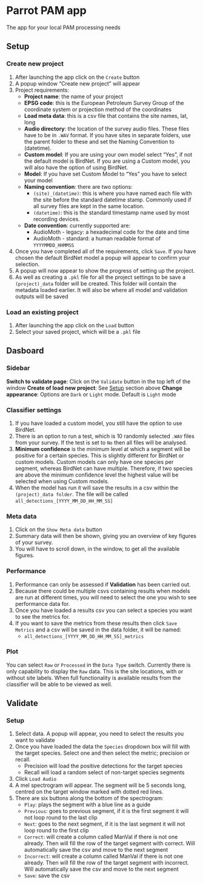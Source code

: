 # Parrot PAM app
The app for your local PAM processing needs

## Setup

### Create new project

1. After launching the app click on the ```Create``` button
2. A popup window “Create new project” will appear
3. Project requirements:
    - **Project name**: the name of your project
    - **EPSG code**: this is the European Petroleum Survey Group of the coordinate system or projection method of the coordinates
    - **Load meta data**: this is a csv file that contains the site names, lat, long
    - **Audio directory**: the location of the survey audio files. These files have to be in ```.WAV``` format. If you have sites in separate folders, use the parent folder to these and set the Naming Convention to (datetime).
    - **Custom model**: If you are using your own model select “Yes”, if not the default model is BirdNet. If you are using a Custom model, you will also have the option of using BirdNet.
    - **Model**: If you have set Custom Model to “Yes” you have to select your model
    - **Naming convention**: there are two options:
        - ```(site)_(datetime)```: this is where you have named each file with the site before the standard datetime stamp. Commonly used if all survey files are kept in the same location.
        - ```(datetime)```: this is the standard timestamp name used by most recording devices.
    - **Date convention**: currently supported are:
        - AudioMoth - legacy: a hexadecimal code for the date and time
        - AudioMoth - standard: a human readable format of ```YYYYMMDD_HHMMSS```
4. Once you have completed all of the requirements, click ```Save```. If you have chosen the default BirdNet model a popup will appear to confirm your selection. 
5. A popup will now appear to show the progress of setting up the project.
6. As well as creating a ```.pkl``` file for all the project settings to be save a ```(project)_data``` folder will be created. This folder will contain the metadata loaded earlier. It will also be where all model and validation outputs will be saved


### Load an existing project

1. After launching the app click on the ```Load``` button
2. Select your saved project, which will be a ```.pkl``` file

## Dasboard
### Sidebar

**Switch to validate page**: Click on the ```Validate``` button in the top left of the window
**Create of load new project**: See [Setup](#section-1) section above
**Change appearance**: Options are ```Dark``` or ```Light``` mode. Default is ```Light``` mode

### Classifier settings
1. If you have loaded a custom model, you still have the option to use BirdNet. 
2. There is an option to run a test, which is 10 randomly selected ```.WAV``` files from your survey. If the test is set to ```No``` then all files will be analysed.
3. **Minimum confidence** is the minimum level at which a segment will be positive for a certain species. This is slightly different for BirdNet or custom models. Custom models can only have one species per segment, whereas BirdNet can have multiple. Therefore, if two species are above the minimum confidence level the highest value will be selected when using Custom models. 
4. When the model has run it will save the results in a csv within the ```(project)_data folder```. The file will be called ```all_detections_[YYYY_MM_DD_HH_MM_SS]``` 

### Meta data
1. Click on the ```Show Meta data``` button
2. Summary data will then be shown, giving you an overview of key figures of your survey. 
3. You will have to scroll down, in the window, to get all the available figures.

### Performance
1. Performance can only be assessed if **Validation** has been carried out.
2. Because there could be multiple csvs containing results when models are run at different times, you will need to select the one you wish to see performance data for. 
3. Once you have loaded a results csv you can select a species you want to see the metrics for. 
4. If you want to save the metrics from these results then click ```Save Metrics``` and a csv will be saved in the data folder, it will be named:
    - ```all_detections_[YYYY_MM_DD_HH_MM_SS]_metrics```

### Plot
You can select ```Raw``` or ```Processed``` in the ```Data Type``` switch. Currently there is only capability to display the ```Raw``` data. This is the site locations, with or without site labels. When full functionality is available results from the classifier will be able to be viewed as well. 

## Validate
### Setup
1. Select data. A popup will appear, you need to select the results you want to validate
2. Once you have loaded the data the ```Species``` dropdown box will fill with the target species. Select one and then select the metric; precision or recall. 
    - Precision will load the positive detections for the target species
    - Recall will load a random select of non-target species segments
3. Click ```Load Audio```
4. A mel spectrogram will appear. The segment will be 5 seconds long, centred on the target window marked with dotted red lines. 
5. There are six buttons along the bottom of the spectrogram:
    - ```Play```: plays the segment with a blue line as a guide
    - ```Previous```: goes to previous segment, if it is the first segment it will not loop round to the last clip
    - ```Next```: goes to the next segment, if it is the last segment it will not loop round to the first clip
    - ```Correct```: will create a column called ManVal if there is not one already. Then will fill the row of the target segment with correct. Will automatically save the csv and move to the next segment
    - ```Incorrect```: will create a column called ManVal if there is not one already. Then will fill the row of the target segment with incorrect. Will automatically save the csv and move to the next segment
    - ```Save```: save the csv

